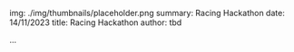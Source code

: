 img: ./img/thumbnails/placeholder.png
summary: Racing Hackathon
date: 14/11/2023
title: Racing Hackathon
author: tbd

...